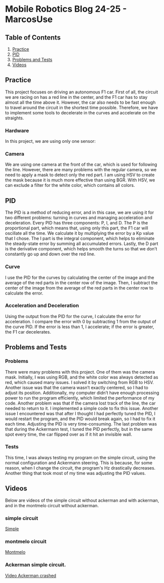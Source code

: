 # Mobile Robotics Blog 24-25 - MarcosUse

## Table of Contents
1. [Practice](#practice)
2. [PID](#pid)
3. [Problems and Tests](#problems-and-tests)
4. [Videos](#videos)

## Practice

This project focuses on driving an autonomous F1 car. First of all, the circuit we are racing on has a red line in the center, and the F1 car has to stay almost all the time above it. However, the car also needs to be fast enough to travel around the circuit in the shortest time possible. Therefore, we have to implement some tools to decelerate in the curves and accelerate on the straights.

### Hardware

In this project, we are using only one sensor:

### Camera
We are using one camera at the front of the car, which is used for following the line. However, there are many problems with the regular camera, so we need to apply a mask to detect only the red part. I am using HSV to create the mask because it is much more effective than using BGR. With HSV, we can exclude a filter for the white color, which contains all colors.

## PID
The PID is a method of reducing error, and in this case, we are using it for two different problems: turning in curves and managing acceleration and deceleration. Every PID has three components: P, I, and D. The P is the proportional part, which means that, using only this part, the F1 car will oscillate all the time. We calculate it by multiplying the error by a Kp value that I chose. The I part is the integral component, which helps to eliminate the steady-state error by summing all accumulated errors. Lastly, the D part is the derivative component, which helps smooth the turns so that we don’t constantly go up and down over the red line.

### Curve
I use the PID for the curves by calculating the center of the image and the average of the red parts in the center row of the image. Then, I subtract the center of the image from the average of the red parts in the center row to calculate the error.

### Acceleration and Deceleration
Using the output from the PID for the curve, I calculate the error for acceleration. I compare the error with 0 by subtracting 1 from the output of the curve PID. If the error is less than 1, I accelerate; if the error is greater, the F1 car decelerates.

## Problems and Tests

### Problems
There were many problems with this project. One of them was the camera mask. Initially, I was using RGB, and the white color was always detected as red, which caused many issues. I solved it by switching from RGB to HSV. Another issue was that the camera wasn’t exactly centered, so I had to adjust its position. Additionally, my computer didn’t have enough processing power to run the program efficiently, which limited the performance of my code. Another problem was that if the camera lost track of the line, the car needed to return to it. I implemented a simple code to fix this issue. Another issue I encountered was that after I thought I had perfectly tuned the PID, I would restart the program, and the PID would break again, so I had to fix it each time. Adjusting the PID is very time-consuming. The last problem was that during the Ackermann test, I tuned the PID perfectly, but in the same spot every time, the car flipped over as if it hit an invisible wall.

### Tests
This time, I was always testing my program on the simple circuit, using the normal configuration and Ackermann steering. This is because, for some reason, when I change the circuit, the program's Hz drastically decreases. Another thing that took most of my time was adjusting the PID values.

## Videos
Below are videos of the simple circuit without ackerman and with ackerman, and in the montmelo circuit without ackerman.

### simple circuit
[Simple](https://urjc-my.sharepoint.com/:v:/r/personal/m_useros_2022_alumnos_urjc_es/Documents/VID_20241013_200421.mp4?csf=1&web=1&e=9pPr9R&nav=eyJyZWZlcnJhbEluZm8iOnsicmVmZXJyYWxBcHAiOiJTdHJlYW1XZWJBcHAiLCJyZWZlcnJhbFZpZXciOiJTaGFyZURpYWxvZy1MaW5rIiwicmVmZXJyYWxBcHBQbGF0Zm9ybSI6IldlYiIsInJlZmVycmFsTW9kZSI6InZpZXcifX0%3D)

### montmelo circuit
[Montmelo](https://urjc-my.sharepoint.com/:v:/g/personal/m_useros_2022_alumnos_urjc_es/ETTBkP2hLAZPhygpfE21x3wBvwxVX-hhKquLwmcACaxNgw?e=p20HwW&nav=eyJyZWZlcnJhbEluZm8iOnsicmVmZXJyYWxBcHAiOiJTdHJlYW1XZWJBcHAiLCJyZWZlcnJhbFZpZXciOiJTaGFyZURpYWxvZy1MaW5rIiwicmVmZXJyYWxBcHBQbGF0Zm9ybSI6IldlYiIsInJlZmVycmFsTW9kZSI6InZpZXcifX0%3D)


### Ackerman simple circuit.

[Video Ackerman crashed](https://urjc-my.sharepoint.com/:v:/r/personal/m_useros_2022_alumnos_urjc_es/Documents/VID_20241013_220450.mp4?csf=1&web=1&e=3ksrOL&nav=eyJyZWZlcnJhbEluZm8iOnsicmVmZXJyYWxBcHAiOiJTdHJlYW1XZWJBcHAiLCJyZWZlcnJhbFZpZXciOiJTaGFyZURpYWxvZy1MaW5rIiwicmVmZXJyYWxBcHBQbGF0Zm9ybSI6IldlYiIsInJlZmVycmFsTW9kZSI6InZpZXcifX0%3D)



